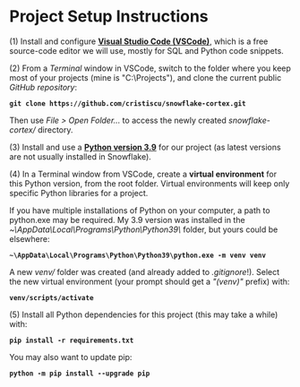 # Project Setup Instructions

(1) Install and configure [**Visual Studio Code (VSCode)**](https://code.visualstudio.com/), which is a free source-code editor we will use, mostly for SQL and Python code snippets.  

(2) From a *Terminal* window in VSCode, switch to the folder where you keep most of your projects (mine is "C:\Projects"), and clone the current public *GitHub repository*:  

**`git clone https://github.com/cristiscu/snowflake-cortex.git`**

Then use *File > Open Folder...* to access the newly created *snowflake-cortex/* directory.  

(3) Install and use a [**Python version 3.9**](https://www.python.org/downloads/release/python-390/) for our project (as latest versions are not usually installed in Snowflake).  

(4) In a Terminal window from VSCode, create a **virtual environment** for this Python version, from the root folder. Virtual environments will keep only specific Python libraries for a project.  

If you have multiple installations of Python on your computer, a path to python.exe may be required. My 3.9 version was installed in the *~\AppData\Local\Programs\Python\Python39\\* folder, but yours could be elsewhere:  

**`~\AppData\Local\Programs\Python\Python39\python.exe -m venv venv`**  

A new *venv/* folder was created (and already added to *.gitignore*!). Select the new virtual environment (your prompt should get a *"(venv)"* prefix) with:  

**`venv/scripts/activate`**  

(5) Install all Python dependencies for this project (this may take a while) with:  

**`pip install -r requirements.txt`**

You may also want to update pip:

**`python -m pip install --upgrade pip`**

